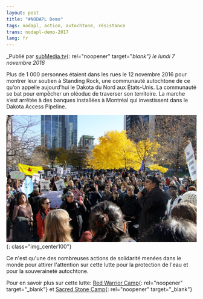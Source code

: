 ```yaml
---
layout: post
title: "#NODAPL Demo"
tags: nodapl, action, autochtone, résistance
trans: nodapl-demo-2017
lang: fr
---
```

_Publié par [subMedia.tv](https://sub.media/){: rel="noopener" target="_blank"} le lundi 7 novembre 2016_

Plus de 1 000 personnes étaient dans les rues le 12 novembre 2016 pour montrer leur soutien à Standing Rock, une communauté autochtone de ce qu’on appelle aujourd’hui le Dakota du Nord aux États-Unis. La communauté se bat pour empêcher un oléoduc de traverser son territoire. 
La marche s’est arrêtée à des banques installées à Montréal qui investissent dans le Dakota Access Pipeline.

![NODAPL demo](/assets/images/NODAPL-demo-1030x686.jpg){: class="img_center100"}

Ce n'est qu'une des nombreuses actions de solidarité menées dans le monde pour attirer l'attention sur cette lutte pour la protection de l'eau et pour la souveraineté autochtone.

Pour en savoir plus sur cette lutte:  [Red Warrior Camp](https://facebook.com/RedWarriorCamp){: rel="noopener" target="_blank"} et [Sacred Stone Camp](https://facebook.com/RedWarriorCamp){: rel="noopener" target="_blank"}
